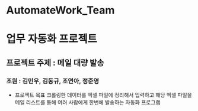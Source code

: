 # AutomateWork_Team

# 업무 자동화 프로젝트

## 프로젝트 주제 : 메일 대량 발송

### **조원 : 김민우, 김동규, 조연아, 정준영**

- 프로젝트 목표
크롤링한 데이터를 엑셀 파일에 정리해서 입력하고
해당 엑셀 파일을 메일 리스트를 통해 여러 사람에게 한번에 발송하는 자동화 프로그램
